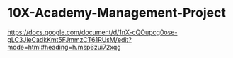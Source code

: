 # 10X-Academy-Management-Project

https://docs.google.com/document/d/1nX-cQOupcg0ose-gLC3JieCadkKmt5FJmmzCT61RUsM/edit?mode=html#heading=h.msp6zui72xqg

